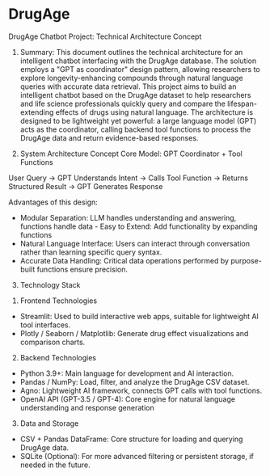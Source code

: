 # DrugAge

DrugAge Chatbot Project: Technical Architecture Concept
1. Summary:
This document outlines the technical architecture for an intelligent chatbot interfacing with the DrugAge database. The solution employs a "GPT as coordinator" design pattern, allowing researchers to explore longevity-enhancing compounds through natural language queries with accurate data retrieval.
This project aims to build an intelligent chatbot based on the DrugAge dataset to help researchers and life science professionals quickly query and compare the lifespan-extending effects of drugs using natural language. The architecture is designed to be lightweight yet powerful: a large language model (GPT) acts as the coordinator, calling backend tool functions to process the DrugAge data and return evidence-based responses.

2. System Architecture Concept
Core Model: GPT Coordinator + Tool Functions
                           
User Query -> GPT Understands Intent -> Calls Tool Function -> Returns Structured Result -> GPT Generates Response


Advantages of this design:
- Modular Separation: LLM handles understanding and answering, functions handle data - Easy to Extend: Add functionality by expanding functions 
- Natural Language Interface: Users can interact through conversation rather than learning specific query syntax. 
- Accurate Data Handling: Critical data operations performed by purpose-built functions ensure precision.

3. Technology Stack
1)	Frontend Technologies
- Streamlit: Used to build interactive web apps, suitable for lightweight AI tool interfaces. 
- Plotly / Seaborn / Matplotlib: Generate drug effect visualizations and comparison charts.
2)	Backend Technologies
- Python 3.9+: Main language for development and AI interaction. 
- Pandas / NumPy: Load, filter, and analyze the DrugAge CSV dataset. 
- Agno: Lightweight AI framework, connects GPT calls with tool functions. 
- OpenAI API (GPT-3.5 / GPT-4): Core engine for natural language understanding and response generation
3)	Data and Storage
- CSV + Pandas DataFrame: Core structure for loading and querying DrugAge data. 
- SQLite (Optional): For more advanced filtering or persistent storage, if needed in the future.
